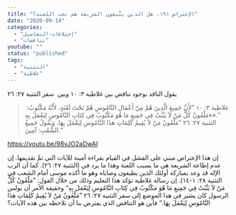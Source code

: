 ```yaml
---
title: "الإعتراض ١٩١، هل الذين يتَّبعون الشريعة هم تحت اللعنة؟"
date: "2020-09-14"
categories: 
  - "إختلافات-التفاصيل"
  - "تناقضات"
youtube: ""
status: "published"
tags: 
  - "التثنية"
  - "غلاطية"
---
```


يقول الناقد بوجود تناقض بين غلاطية ٣: ١٠ وبين  سفر التثنية ٢٧: ٢٦

>  غلاطية ٣: ١٠ ”لأَنَّ جَمِيعَ الَّذِينَ هُمْ مِنْ أَعْمَالِ النَّامُوسِ هُمْ تَحْتَ لَعْنَةٍ، لأَنَّهُ مَكْتُوبٌ: «مَلْعُونٌ كُلُّ مَنْ لاَ يَثْبُتُ فِي جَمِيعِ مَا هُوَ مَكْتُوبٌ فِي كِتَابِ النَّامُوسِ لِيَعْمَلَ بِهِ».“  
> التثنية ٢٧: ٢٦ ”مَلْعُونٌ مَنْ لاَ يُقِيمُ كَلِمَاتِ هذَا النَّامُوسِ لِيَعْمَلَ بِهَا. وَيَقُولُ جَمِيعُ الشَّعْبِ: آمِينَ.“

https://youtu.be/98vJO2aDwAI

إن هذا الإعتراض مبني على الفشل في القيام بقراءة أمينة للآيات التي تمَّ تقديمها. إن عدم إطاعة الشريعة هي ما يسبب اللعنة وهذا ما يرد في (التثنية ٢٧: ٢٦). كما أن الرب الإله قد وعد بمباركة أولئك الذين يطيعون وصاياه وهو ما أكده موسى أمام الشعب في التثنية ٢٨: ١-١٤). إن رسالة غلاطية تؤكد هذا التعليم وذلك من خلال القول: ”مَلْعُونٌ كُلُّ مَنْ لاَ يَثْبُتُ فِي جَمِيعِ مَا هُوَ مَكْتُوبٌ فِي كِتَابِ النَّامُوسِ لِيَعْمَلَ بِهِ“ وحقيقة الأمر أن بولس الرسول كان يشير في هذا الموضع إلى سفر التثنية ٢٧: ٢٦ ”مَلْعُونٌ مَنْ لاَ يُقِيمُ كَلِمَاتِ هذَا النَّامُوسِ لِيَعْمَلَ بِهَا.“ فأين هو التناقض الذي يفترض بنا أن نلاحظه بين هذه الآيات؟
